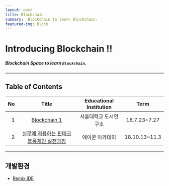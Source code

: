 ```yaml
---
layout: post
title: Blockchain
summary:  Blockchain to learn Blockchain. 
featured-img: block
---
```


# Introducing Blockchain !!

##### Blockchain Space to learn `Blockchain`.

---

## Table of Contents

|No|Title|Educational Institution|Term|
|--:|:--:|:-:|:--:|
|1|[Blockchain 1](/BlockChain)|서울대학교 도시연구소|18.7.23~7.27|
|2|[실무에 적용하는 핀테크 블록체인 실전과정](/BlockChain/2018-11-03-AICON-Etherium)|에이콘 아카데미|18.10.13~11.3|

---

## 개발환경

* [Remix IDE](https://remix.ethereum.org)
